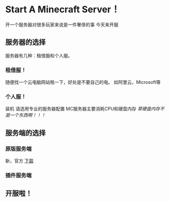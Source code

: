 # Start A Minecraft Server！
开一个服务器对很多玩家来说是一件奢侈的事
今天来开服

## 服务器的选择
服务器有几种：租借服和个人服。
### 租借服！
随便找一个云电脑网站租一下，好处是不要自己的电。
如阿里云，Microsoft等
### 个人服！
装机
请选用专业的服务器配置
MC服务器主要消耗CPU和硬盘内存
*草硬盘内存不是一个东西啊！！！*

## 服务端的选择

### 原版服务端
新，官方  [下载](minecraft.net/download)
### 插件服务端

## 开服啦！